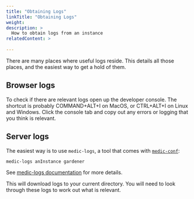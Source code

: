 ```yaml
---
title: "Obtaining Logs"
linkTitle: "Obtaining Logs"
weight: 
description: >
  How to obtain logs from an instance
relatedContent: >
  
---
```


There are many places where useful logs reside. This details all those places, and the easiest way to get a hold of them.

## Browser logs

To check if there are relevant logs open up the developer console. The shortcut is probably COMMAND+ALT+I on MacOS, or CTRL+ALT+I on Linux and Windows. Click the console tab and copy out any errors or logging that you think is relevant.

## Server logs

The easiest way is to use `medic-logs`, a tool that comes with [`medic-conf`](https://github.com/medic/medic-conf):

```
medic-logs anInstance gardener
```

See [medic-logs documentation](https://github.com/medic/medic-conf#medic-logs) for more details.

This will download logs to your current directory. You will need to look through these logs to work out what is relevant.
